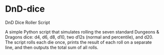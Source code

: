 # DnD-dice
DnD Dice Roller Script

A simple Python script that simulates rolling the seven standard Dungeons & Dragons dice: d4, d6, d8, d10, two d12s (normal and percentile), and d20. The script rolls each die once, prints the result of each roll on a separate line, and then outputs the total sum of all rolls.
